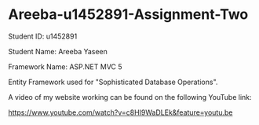 # Areeba-u1452891-Assignment-Two

Student ID: u1452891

Student Name: Areeba Yaseen

Framework Name: ASP.NET MVC 5 

Entity Framework used for "Sophisticated Database Operations".

A video of my website working can be found on the following YouTube link: 

https://www.youtube.com/watch?v=c8HI9WaDLEk&feature=youtu.be

